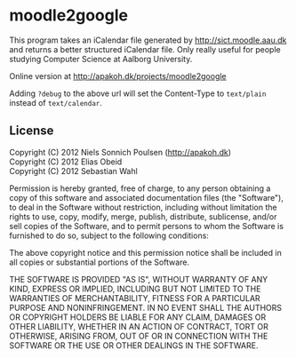 moodle2google
=============
This program takes an iCalendar file generated by http://sict.moodle.aau.dk
and returns a better structured iCalendar file. Only really useful for people
studying Computer Science at Aalborg University.

Online version at http://apakoh.dk/projects/moodle2google

Adding ``?debug`` to the above url will set the Content-Type to ``text/plain``
instead of ``text/calendar``.

License
-------
Copyright (C) 2012 Niels Sonnich Poulsen (http://apakoh.dk)  
Copyright (C) 2012 Elias Obeid  
Copyright (C) 2012 Sebastian Wahl

Permission is hereby granted, free of charge, to any person
obtaining a copy of this software and associated documentation
files (the "Software"), to deal in the Software without
restriction, including without limitation the rights to use,
copy, modify, merge, publish, distribute, sublicense, and/or
sell copies of the Software, and to permit persons to whom the
Software is furnished to do so, subject to the following conditions:

The above copyright notice and this permission notice shall be
included in all copies or substantial portions of the Software.

THE SOFTWARE IS PROVIDED "AS IS", WITHOUT WARRANTY OF ANY KIND,
EXPRESS OR IMPLIED, INCLUDING BUT NOT LIMITED TO THE WARRANTIES
OF MERCHANTABILITY, FITNESS FOR A PARTICULAR PURPOSE AND
NONINFRINGEMENT. IN NO EVENT SHALL THE AUTHORS OR COPYRIGHT
HOLDERS BE LIABLE FOR ANY CLAIM, DAMAGES OR OTHER LIABILITY,
WHETHER IN AN ACTION OF CONTRACT, TORT OR OTHERWISE, ARISING
FROM, OUT OF OR IN CONNECTION WITH THE SOFTWARE OR THE USE OR
OTHER DEALINGS IN THE SOFTWARE.
